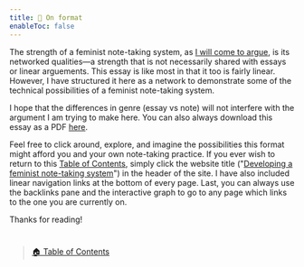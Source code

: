 ```yaml
---
title: 📖 On format
enableToc: false
---
```


The strength of a feminist note-taking system, as [I will come to argue](📖2%20Introduction.md), is its networked qualities—a strength that is not necessarily shared with essays or linear arguements. This essay is like most in that it too is fairly linear. However, I have structured it here as a network to demonstrate some of the technical possibilities of a feminist note-taking system. 

I hope that the differences in genre (essay vs note) will not interfere with the argument I am trying to make here. You can also always download this essay as a PDF [here](https://kitchokly.com/wp-content/uploads/2022/12/WMST601_Final_KChokly.pdf).

Feel free to click around, explore, and imagine the possibilities this format might afford you and your own note-taking practice. If you ever wish to return to this [Table of Contents](/), simply click the website title ("[Developing a feminist note-taking system](/)") in the header of the site. I have also included linear navigation links at the bottom of every page. Last, you can always use the backlinks pane and the interactive graph to go to any page which links to the one you are currently on.

Thanks for reading!

# 

 > 
 > [🏠 Table of Contents](%F0%9F%93%961%20Developing%20a%20feminist%20note-taking%20system.md)
